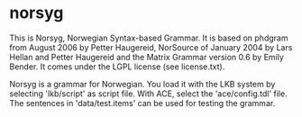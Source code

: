 # norsyg
This is Norsyg, Norwegian Syntax-based Grammar. It is based on phdgram from
August 2006 by Petter Haugereid, NorSource of January 2004 by Lars Hellan and
Petter Haugereid and the Matrix Grammar version 0.6 by Emily Bender.
It comes under the LGPL license (see license.txt). 

Norsyg is a grammar for Norwegian. 
You load it with the LKB system by selecting 'lkb/script' as script file. With
ACE, select the 'ace/config.tdl' file.
The sentences in 'data/test.items' can be used for testing the grammar.
